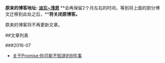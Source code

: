 **原来的博客地址:** [**淡忘~浅思**](http://www.ido321.com/) **会再保留2个月左右的时间，等到将上面的部分博文迁移到此处之后，****将关闭原博客。**

原来的博客将不再更新文章。


##文章列表

###2016-07
 * [关于Promise:你可能不知道的6件事](https://github.com/dwqs/blog/issues/1)

